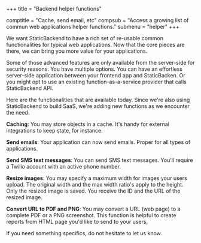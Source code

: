 +++
title = "Backend helper functions"

comptitle = "Cache, send email, etc"
compsub = "Access a growing list of commun web applications helper functions."
submenu = "helper"
+++

We want StaticBackend to have a rich set of re-usable common functionalities 
for typical web applications. Now that the core pieces are there, we can bring 
you more value for your applications.

Some of those advanced features are only available from the server-side for 
security reasons. You have multiple options. You can have an effortless 
server-side application between your frontend app and StaticBacken. Or you 
might opt to use an existing function-as-a-service provider that calls 
StaticBackend API.

Here are the functionalities that are available today. Since we're also using 
StaticBackend to build SaaS, we're adding new functions as we encounter the 
need.

**Caching**: You may store objects in a cache. It's handy for external 
integrations to keep state, for instance.

**Send emails**: Your application can now send emails. Proper for all types of 
applications.

**Send SMS text messages**: You can send SMS text messages. You'll require a 
Twilio account with an active phone number.

**Resize images**: You may specify a maximum width for images your users upload. 
The original width and the max width ratio's apply to the 
height. Only the resized image is saved. You receive the ID and the URL 
of the resized image.

**Convert URL to PDF and PNG**: You may convert a URL (web page) to a complete 
PDF or a PNG screenshot. This function is helpful to create reports from HTML 
page you'd like to send to your users,

If you need something specifics, do not hesitate to let us know.